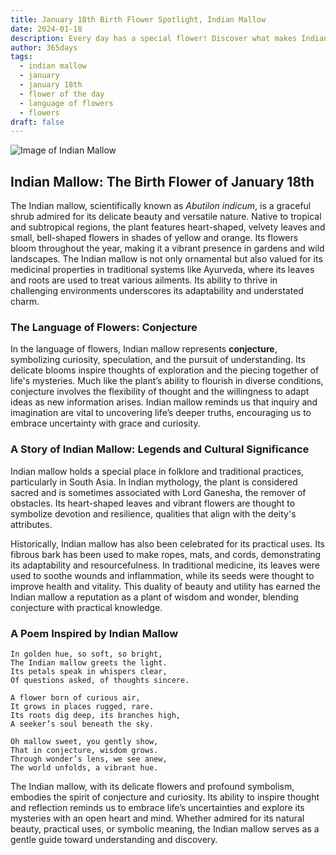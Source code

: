 ```yaml
---
title: January 18th Birth Flower Spotlight, Indian Mallow
date: 2024-01-18
description: Every day has a special flower! Discover what makes Indian Mallow unique as today’s birth flower and its symbolic meaning.
author: 365days
tags:
  - indian mallow
  - january
  - january 18th
  - flower of the day
  - language of flowers
  - flowers
draft: false
---
```


![Image of Indian Mallow](https://cdn.pixabay.com/photo/2019/08/13/17/30/abutilon-4403857_640.jpg#center)


## Indian Mallow: The Birth Flower of January 18th

The Indian mallow, scientifically known as _Abutilon indicum_, is a graceful shrub admired for its delicate beauty and versatile nature. Native to tropical and subtropical regions, the plant features heart-shaped, velvety leaves and small, bell-shaped flowers in shades of yellow and orange. Its flowers bloom throughout the year, making it a vibrant presence in gardens and wild landscapes. The Indian mallow is not only ornamental but also valued for its medicinal properties in traditional systems like Ayurveda, where its leaves and roots are used to treat various ailments. Its ability to thrive in challenging environments underscores its adaptability and understated charm.

### The Language of Flowers: Conjecture

In the language of flowers, Indian mallow represents **conjecture**, symbolizing curiosity, speculation, and the pursuit of understanding. Its delicate blooms inspire thoughts of exploration and the piecing together of life's mysteries. Much like the plant’s ability to flourish in diverse conditions, conjecture involves the flexibility of thought and the willingness to adapt ideas as new information arises. Indian mallow reminds us that inquiry and imagination are vital to uncovering life’s deeper truths, encouraging us to embrace uncertainty with grace and curiosity.

### A Story of Indian Mallow: Legends and Cultural Significance

Indian mallow holds a special place in folklore and traditional practices, particularly in South Asia. In Indian mythology, the plant is considered sacred and is sometimes associated with Lord Ganesha, the remover of obstacles. Its heart-shaped leaves and vibrant flowers are thought to symbolize devotion and resilience, qualities that align with the deity's attributes.

Historically, Indian mallow has also been celebrated for its practical uses. Its fibrous bark has been used to make ropes, mats, and cords, demonstrating its adaptability and resourcefulness. In traditional medicine, its leaves were used to soothe wounds and inflammation, while its seeds were thought to improve health and vitality. This duality of beauty and utility has earned the Indian mallow a reputation as a plant of wisdom and wonder, blending conjecture with practical knowledge.

### A Poem Inspired by Indian Mallow

```
In golden hue, so soft, so bright,  
The Indian mallow greets the light.  
Its petals speak in whispers clear,  
Of questions asked, of thoughts sincere.  

A flower born of curious air,  
It grows in places rugged, rare.  
Its roots dig deep, its branches high,  
A seeker’s soul beneath the sky.  

Oh mallow sweet, you gently show,  
That in conjecture, wisdom grows.  
Through wonder’s lens, we see anew,  
The world unfolds, a vibrant hue.  
```

The Indian mallow, with its delicate flowers and profound symbolism, embodies the spirit of conjecture and curiosity. Its ability to inspire thought and reflection reminds us to embrace life’s uncertainties and explore its mysteries with an open heart and mind. Whether admired for its natural beauty, practical uses, or symbolic meaning, the Indian mallow serves as a gentle guide toward understanding and discovery.
